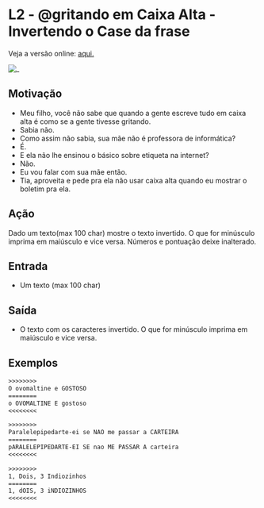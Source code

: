 # L2 - @gritando em Caixa Alta -  Invertendo o Case da frase

Veja a versão online: [aqui.](https://github.com/qxcodefup/arcade/blob/master/base/gritando/Readme.md)

![_](https://raw.githubusercontent.com/qxcodefup/arcade/master/base/gritando/cover.jpg)

## Motivação

* Meu filho, você não sabe que quando a gente escreve tudo em caixa alta é como se a gente tivesse gritando.
* Sabia não.
* Como assim não sabia, sua mãe não é professora de informática?
* É.
* E ela não lhe ensinou o básico sobre etiqueta na internet?
* Não.
* Eu vou falar com sua mãe então.
* Tia, aproveita e pede pra ela não usar caixa alta quando eu mostrar o boletim pra ela.

## Ação

Dado um texto(max 100 char) mostre o texto invertido. O que for minúsculo imprima em maiúsculo e vice versa. Números e pontuação deixe inalterado.

## Entrada

* Um texto (max 100 char)

## Saída

* O texto com os caracteres invertido. O que for minúsculo imprima em maiúsculo e vice versa.

## Exemplos

``` txt
>>>>>>>>
O ovomaltine e GOSTOSO
========
o OVOMALTINE E gostoso
<<<<<<<<

>>>>>>>>
Paralelepipedarte-ei se NAO me passar a CARTEIRA
========
pARALELEPIPEDARTE-EI SE nao ME PASSAR A carteira
<<<<<<<<

>>>>>>>>
1, Dois, 3 Indiozinhos
========
1, dOIS, 3 iNDIOZINHOS
<<<<<<<<
```
